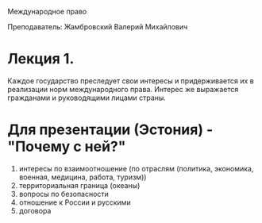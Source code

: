 Международное право

Преподаватель: Жамбровский Валерий Михайлович

# Лекция 1.

Каждое государство преследует свои интересы и придерживается их в реализации норм международного права. Интерес же выражается гражданами и руководящими лицами страны.

# Для презентации (Эстония) - "Почему с ней?"

1. интересы по взаимоотношение (по отраслям (политика, экономика, военная, медицина, работа, туризм))
2. территориальная граница (океаны)
3. вопросы по безопасности
4. отношение к России и русскими
5. договора
